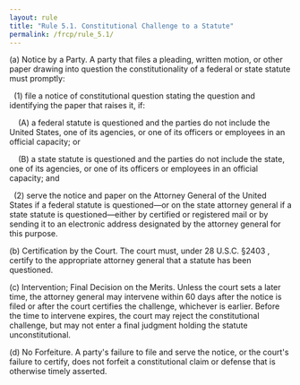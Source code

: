 ```yaml
---
layout: rule
title: "Rule 5.1. Constitutional Challenge to a Statute"
permalink: /frcp/rule_5.1/
---
```


(a) Notice by a Party. A party that files a pleading, written motion, or other paper drawing into question the constitutionality of a federal or state statute must promptly:


&nbsp;&nbsp;(1) file a notice of constitutional question stating the question and identifying the paper that raises it, if:


&nbsp;&nbsp;&nbsp;&nbsp;(A) a federal statute is questioned and the parties do not include the United States, one of its agencies, or one of its officers or employees in an official capacity; or


&nbsp;&nbsp;&nbsp;&nbsp;(B) a state statute is questioned and the parties do not include the state, one of its agencies, or one of its officers or employees in an official capacity; and


&nbsp;&nbsp;(2) serve the notice and paper on the Attorney General of the United States if a federal statute is questioned—or on the state attorney general if a state statute is questioned—either by certified or registered mail or by sending it to an electronic address designated by the attorney general for this purpose.


(b) Certification by the Court. The court must, under 28 U.S.C. §2403 , certify to the appropriate attorney general that a statute has been questioned.


(c) Intervention; Final Decision on the Merits. Unless the court sets a later time, the attorney general may intervene within 60 days after the notice is filed or after the court certifies the challenge, whichever is earlier. Before the time to intervene expires, the court may reject the constitutional challenge, but may not enter a final judgment holding the statute unconstitutional.


(d) No Forfeiture. A party's failure to file and serve the notice, or the court's failure to certify, does not forfeit a constitutional claim or defense that is otherwise timely asserted.
